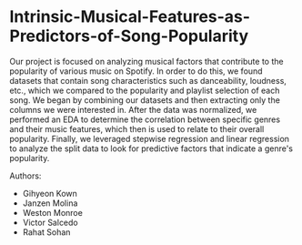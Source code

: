 # Intrinsic-Musical-Features-as-Predictors-of-Song-Popularity

Our project is focused on analyzing musical factors that contribute to the popularity of various music on Spotify. In order to do this, we found datasets that contain song characteristics such as danceability, loudness, etc., which we compared to the popularity and playlist selection of each song. We began by combining our datasets and then extracting only the columns we were interested in. After the data was normalized, we performed an EDA to determine the correlation between specific genres and their music features, which then is used to relate to their overall popularity. Finally, we leveraged stepwise regression and linear regression to analyze the split data to look for predictive factors that indicate a genre's popularity.

Authors:
- Gihyeon Kown
- Janzen Molina
- Weston Monroe
- Victor Salcedo
- Rahat Sohan
